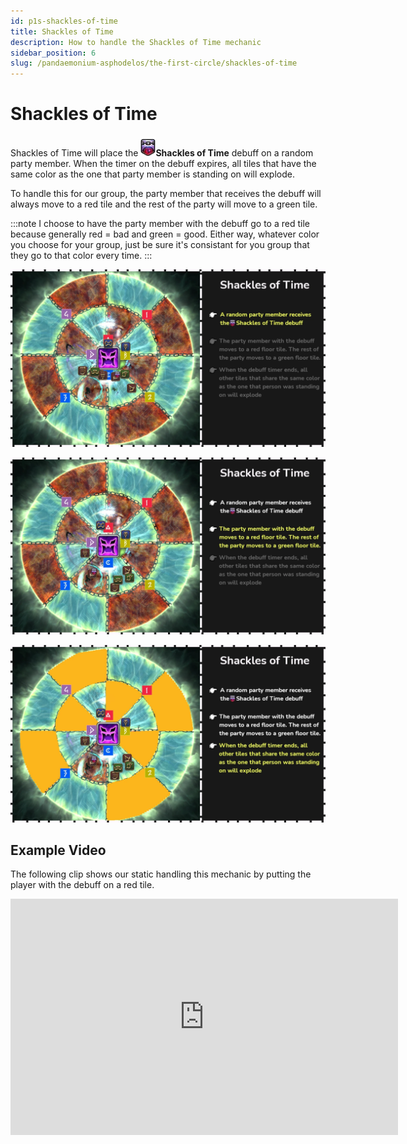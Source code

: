 ```yaml
---
id: p1s-shackles-of-time
title: Shackles of Time
description: How to handle the Shackles of Time mechanic
sidebar_position: 6
slug: /pandaemonium-asphodelos/the-first-circle/shackles-of-time
---
```


# Shackles of Time
Shackles of Time will place the ![Shackles of Time](/img/icons/debuffs/shackles-of-time.webp)**Shackles of Time** debuff on a random party member.  When the timer on the debuff expires, all tiles that have the same color as the one that party member is standing on will explode.

To handle this for our group, the party member that receives the debuff will always move to a red tile and the rest of the party will move to a green tile.

:::note
I choose to have the party member with the debuff go to a red tile because generally red = bad and green = good. Either way, whatever color you choose for your group, just be sure it's consistant for you group that they go to that color every time.
:::

![Shackles of Time Step One](/img/pandaemonium-asphodelos/the-first-circle/shackles-of-time-step-one.webp)

![Shackles of Time Step Two](/img/pandaemonium-asphodelos/the-first-circle/shackles-of-time-step-two.webp)

![Shackles of Time Step Three](/img/pandaemonium-asphodelos/the-first-circle/shackles-of-time-step-three.webp)

## Example Video
The following clip shows our static handling this mechanic by putting the player with the debuff on a red tile.
<iframe src="https://player.twitch.tv/?video=1271932711&parent=localhost&parent=manbeardgames.com&autoplay=false" 
    frameBorder="0" 
    allowFullScreen={true} 
    scrolling="no" 
    height="378" 
    width="620"></iframe>